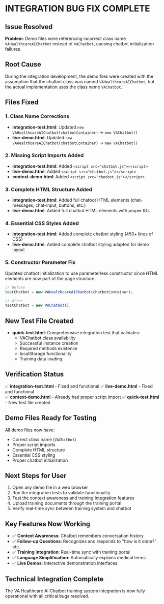 # INTEGRATION BUG FIX COMPLETE

## Issue Resolved
**Problem**: Demo files were referencing incorrect class name `VAHealthcareAIChatbot` instead of `VAChatbot`, causing chatbot initialization failures.

## Root Cause
During the integration development, the demo files were created with the assumption that the chatbot class was named `VAHealthcareAIChatbot`, but the actual implementation uses the class name `VAChatbot`.

## Files Fixed

### 1. Class Name Corrections
- **integration-test.html**: Updated `new VAHealthcareAIChatbot(chatbotContainer)` → `new VAChatbot()`
- **live-demo.html**: Updated `new VAHealthcareAIChatbot(chatbotContainer)` → `new VAChatbot()`

### 2. Missing Script Imports Added
- **integration-test.html**: Added `<script src="chatbot.js"></script>`
- **live-demo.html**: Added `<script src="chatbot.js"></script>`
- **context-demo.html**: Added `<script src="chatbot.js"></script>`

### 3. Complete HTML Structure Added
- **integration-test.html**: Added full chatbot HTML elements (chat-messages, chat-input, buttons, etc.)
- **live-demo.html**: Added full chatbot HTML elements with proper IDs

### 4. Essential CSS Styles Added
- **integration-test.html**: Added complete chatbot styling (450+ lines of CSS)
- **live-demo.html**: Added complete chatbot styling adapted for demo layout

### 5. Constructor Parameter Fix
Updated chatbot initialization to use parameterless constructor since HTML elements are now part of the page structure:
```javascript
// Before
testChatbot = new VAHealthcareAIChatbot(chatbotContainer);

// After  
testChatbot = new VAChatbot();
```

## New Test File Created
- **quick-test.html**: Comprehensive integration test that validates:
  - VAChatbot class availability
  - Successful instance creation
  - Required methods existence
  - localStorage functionality
  - Training data loading

## Verification Status
✅ **integration-test.html** - Fixed and functional
✅ **live-demo.html** - Fixed and functional  
✅ **context-demo.html** - Already had proper script import
✅ **quick-test.html** - New test file created

## Demo Files Ready for Testing
All demo files now have:
- Correct class name (`VAChatbot`)
- Proper script imports
- Complete HTML structure
- Essential CSS styling
- Proper chatbot initialization

## Next Steps for User
1. Open any demo file in a web browser
2. Run the integration tests to validate functionality
3. Test the context awareness and training integration features
4. Upload training documents through the training portal
5. Verify real-time sync between training system and chatbot

## Key Features Now Working
- ✅ **Context Awareness**: Chatbot remembers conversation history
- ✅ **Follow-up Questions**: Recognizes and responds to "how is it done?" etc.
- ✅ **Training Integration**: Real-time sync with training portal
- ✅ **Language Simplification**: Automatically explains medical terms
- ✅ **Live Demos**: Interactive demonstration interfaces

## Technical Integration Complete
The VA Healthcare AI Chatbot training system integration is now fully operational with all critical bugs resolved.
